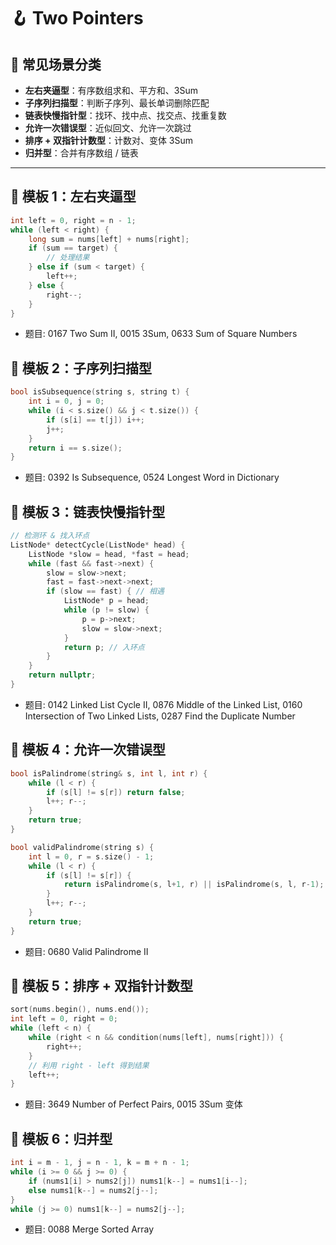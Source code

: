 # 🪝 Two Pointers

## 🎯 常见场景分类
- **左右夹逼型**：有序数组求和、平方和、3Sum  
- **子序列扫描型**：判断子序列、最长单词删除匹配  
- **链表快慢指针型**：找环、找中点、找交点、找重复数  
- **允许一次错误型**：近似回文、允许一次跳过  
- **排序 + 双指针计数型**：计数对、变体 3Sum  
- **归并型**：合并有序数组 / 链表  

---

## 📌 模板 1：左右夹逼型
```cpp
int left = 0, right = n - 1;
while (left < right) {
    long sum = nums[left] + nums[right];
    if (sum == target) {
        // 处理结果
    } else if (sum < target) {
        left++;
    } else {
        right--;
    }
}
```
- 题目: 0167 Two Sum II, 0015 3Sum, 0633 Sum of Square Numbers

## 📌 模板 2：子序列扫描型
```cpp
bool isSubsequence(string s, string t) {
    int i = 0, j = 0;
    while (i < s.size() && j < t.size()) {
        if (s[i] == t[j]) i++;
        j++;
    }
    return i == s.size();
}
```
- 题目: 0392 Is Subsequence, 0524 Longest Word in Dictionary

## 📌 模板 3：链表快慢指针型
```cpp
// 检测环 & 找入环点
ListNode* detectCycle(ListNode* head) {
    ListNode *slow = head, *fast = head;
    while (fast && fast->next) {
        slow = slow->next;
        fast = fast->next->next;
        if (slow == fast) { // 相遇
            ListNode* p = head;
            while (p != slow) {
                p = p->next;
                slow = slow->next;
            }
            return p; // 入环点
        }
    }
    return nullptr;
}
```
- 题目: 0142 Linked List Cycle II, 0876 Middle of the Linked List, 0160 Intersection of Two Linked Lists, 0287 Find the Duplicate Number

## 📌 模板 4：允许一次错误型
```cpp
bool isPalindrome(string& s, int l, int r) {
    while (l < r) {
        if (s[l] != s[r]) return false;
        l++; r--;
    }
    return true;
}

bool validPalindrome(string s) {
    int l = 0, r = s.size() - 1;
    while (l < r) {
        if (s[l] != s[r]) {
            return isPalindrome(s, l+1, r) || isPalindrome(s, l, r-1);
        }
        l++; r--;
    }
    return true;
}
```
- 题目: 0680 Valid Palindrome II

## 📌 模板 5：排序 + 双指针计数型
```cpp
sort(nums.begin(), nums.end());
int left = 0, right = 0;
while (left < n) {
    while (right < n && condition(nums[left], nums[right])) {
        right++;
    }
    // 利用 right - left 得到结果
    left++;
}
```
- 题目: 3649 Number of Perfect Pairs, 0015 3Sum 变体

## 📌 模板 6：归并型
```cpp
int i = m - 1, j = n - 1, k = m + n - 1;
while (i >= 0 && j >= 0) {
    if (nums1[i] > nums2[j]) nums1[k--] = nums1[i--];
    else nums1[k--] = nums2[j--];
}
while (j >= 0) nums1[k--] = nums2[j--];
```
- 题目: 0088 Merge Sorted Array
